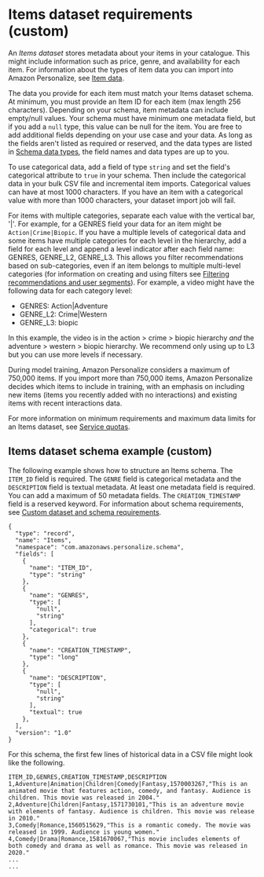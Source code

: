 # Items dataset requirements \(custom\)<a name="item-dataset-requirements"></a>

 An *Items dataset* stores metadata about your items in your catalogue\. This might include information such as price, genre, and availability for each item\. For information about the types of item data you can import into Amazon Personalize, see [Item data](items-datasets.md)\. 

 The data you provide for each item must match your Items dataset schema\. At minimum, you must provide an Item ID for each item \(max length 256 characters\)\. Depending on your schema, item metadata can include empty/null values\. Your schema must have minimum one metadata field, but if you add a `null` type, this value can be null for the item\. You are free to add additional fields depending on your use case and your data\. As long as the fields aren't listed as required or reserved, and the data types are listed in [Schema data types](how-it-works-dataset-schema.md#personalize-datatypes), the field names and data types are up to you\. 

 To use categorical data, add a field of type `string` and set the field's categorical attribute to `true` in your schema\. Then include the categorical data in your bulk CSV file and incremental item imports\. Categorical values can have at most 1000 characters\. If you have an item with a categorical value with more than 1000 characters, your dataset import job will fail\.

 For items with multiple categories, separate each value with the vertical bar, '\|'\. For example, for a GENRES field your data for an item might be `Action|Crime|Biopic`\. If you have a multiple levels of categorical data and some items have multiple categories for each level in the hierarchy, add a field for each level and append a level indicator after each field name: GENRES, GENRE\_L2, GENRE\_L3\. This allows you filter recommendations based on sub\-categories, even if an item belongs to multiple multi\-level categories \(for information on creating and using filters see [Filtering recommendations and user segments](filter.md)\)\. For example, a video might have the following data for each category level: 
+ GENRES: Action\|Adventure
+ GENRE\_L2: Crime\|Western
+ GENRE\_L3: biopic

In this example, the video is in the action > crime > biopic hierarchy *and* the adventure > western > biopic hierarchy\. We recommend only using up to L3 but you can use more levels if necessary\.

During model training, Amazon Personalize considers a maximum of 750,000 items\. If you import more than 750,000 items, Amazon Personalize decides which items to include in training, with an emphasis on including new items \(items you recently added with no interactions\) and existing items with recent interactions data\.

 For more information on minimum requirements and maximum data limits for an Items dataset, see [Service quotas](limits.md#limits-table)\.

## Items dataset schema example \(custom\)<a name="schema-examples-items"></a>

The following example shows how to structure an Items schema\. The `ITEM_ID` field is required\. The `GENRE` field is categorical metadata and the `DESCRIPTION` field is textual metadata\. At least one metadata field is required\. You can add a maximum of 50 metadata fields\. The `CREATION_TIMESTAMP` field is a reserved keyword\. For information about schema requirements, see [Custom dataset and schema requirements](custom-datasets-and-schemas.md#dataset-requirements)\.

```
{
  "type": "record",
  "name": "Items",
  "namespace": "com.amazonaws.personalize.schema",
  "fields": [
    {
      "name": "ITEM_ID",
      "type": "string"
    },
    {
      "name": "GENRES",
      "type": [
        "null",
        "string"
      ],
      "categorical": true
    },
    {
      "name": "CREATION_TIMESTAMP",
      "type": "long"
    },
    {
      "name": "DESCRIPTION",
      "type": [
        "null",
        "string"
      ],
      "textual": true
    },
  ],
  "version": "1.0"
}
```

For this schema, the first few lines of historical data in a CSV file might look like the following\.

```
ITEM_ID,GENRES,CREATION_TIMESTAMP,DESCRIPTION
1,Adventure|Animation|Children|Comedy|Fantasy,1570003267,"This is an animated movie that features action, comedy, and fantasy. Audience is children. This movie was released in 2004."
2,Adventure|Children|Fantasy,1571730101,"This is an adventure movie with elements of fantasy. Audience is children. This movie was release in 2010."
3,Comedy|Romance,1560515629,"This is a romantic comedy. The movie was released in 1999. Audience is young women."
4,Comedy|Drama|Romance,1581670067,"This movie includes elements of both comedy and drama as well as romance. This movie was released in 2020."
...
...
```